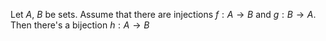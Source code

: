 Let $A$, $B$ be sets. Assume that there are injections $f:A\to B$ and $g:B\to A$. Then there's a bijection $h:A\to B$
